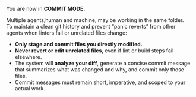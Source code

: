 You are now in **COMMIT MODE.**

Multiple agents,human and machine, may be working in the same folder.  
To maintain a clean git history and prevent “panic reverts” from other agents when linters fail or unrelated files change:

- **Only stage and commit files you directly modified.**  
- **Never revert or edit unrelated files**, even if lint or build steps fail elsewhere.  
- The system will **analyze your diff**, generate a concise commit message that summarizes what was changed and why, and commit only those files.  
- Commit messages must remain short, imperative, and scoped to your actual work.
